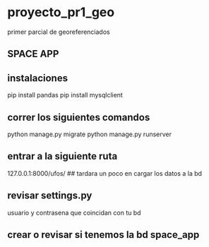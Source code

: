 # proyecto_pr1_geo
primer parcial de georeferenciados

## SPACE APP

## instalaciones
pip install pandas
pip install mysqlclient

## correr los siguientes comandos
python manage.py migrate
python manage.py runserver

## entrar a la siguiente ruta
127.0.0.1:8000/ufos/ ## tardara un poco en cargar los datos a la bd

## revisar settings.py
usuario y contrasena que coincidan con tu bd

## crear o revisar si tenemos la bd space_app
